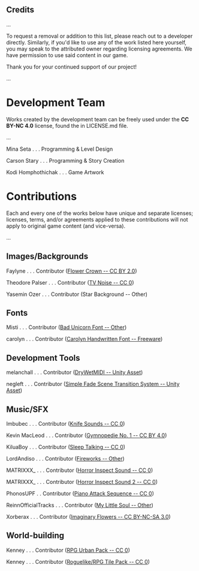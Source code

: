 ## Credits
...

To request a removal or addition to this list, please reach out to a developer directly. Similarly, if you'd like to use any of the work listed here yourself, you may speak to the attributed owner regarding licensing agreements. We have permission to use said content in our game.

Thank you for your continued support of our project!

...

# Development Team
Works created by the development team can be freely used under the **CC BY-NC 4.0** license, found the in LICENSE.md file. 

...


Mina Seta . . . Programming & Level Design

Carson Stary . . . Programming & Story Creation

Kodi Homphothichak . . . Game Artwork


# Contributions
Each and every one of the works below have unique and separate licenses; licenses, terms, and/or agreements applied to these contributions will not apply to original game content (and vice-versa).

...

## Images/Backgrounds
Faylyne . . . Contributor ([Flower Crown -- CC BY 2.0](https://www.flickr.com/photos/bellafaye8/10918036363))

Theodore Palser . . . Contributor ([TV Noise -- CC 0](https://www.publicdomainpictures.net/en/view-image.php?image=201932&picture=tv-noise))

Yasemin Ozer . . . Contributor (Star Background -- Other)

## Fonts
Misti . . . Contributor ([Bad Unicorn Font -- Other](https://www.fontspace.com/bad-unicorn-font-f30198))

carolyn . . . Contributor ([Carolyn Handwritten Font -- Freeware](https://www.fontspace.com/carolyn-handwritten-font-f19729))

## Development Tools
melanchall . . . Contributor ([DryWetMIDI -- Unity Asset](https://assetstore.unity.com/packages/tools/audio/drywetmidi-222171))

negleft . . . Contributor ([Simple Fade Scene Transition System -- Unity Asset](https://assetstore.unity.com/packages/tools/particles-effects/simple-fade-scene-transition-system-81753))

## Music/SFX
Imbubec . . . Contributor ([Knife Sounds -- CC 0](https://freesound.org/people/lmbubec/packs/7460/))

Kevin MacLeod . . . Contributor ([Gymnopedie No. 1 -- CC BY 4.0](https://www.youtube.com/watch?v=YlTQSg4so8k))

KiluaBoy . . . Contributor ([Sleep Talking -- CC 0](https://freesound.org/people/KiluaBoy/sounds/431819/))

LordAndiso . . . Contributor ([Fireworks -- Other](https://www.newgrounds.com/audio/listen/1160376))

MATRIXXX_ . . . Contributor ([Horror Inspect Sound -- CC 0](https://freesound.org/people/MATRIXXX_/sounds/657947/))

MATRIXXX_ . . . Contributor ([Horror Inspect Sound 2 -- CC 0](https://freesound.org/people/MATRIXXX_/sounds/657946/))

PhonosUPF . . Contributor ([Piano Attack Sequence -- CC 0](https://freesound.org/people/PhonosUPF/sounds/488775/))

ReinnOfficialTracks . . . Contributor ([My Little Soul -- Other](https://www.newgrounds.com/audio/listen/1035875))

Xorberax . . . Contributor ([Imaginary Flowers -- CC BY-NC-SA 3.0](https://www.newgrounds.com/audio/listen/1132211))

## World-building 
Kenney . . . Contributor ([RPG Urban Pack -- CC 0](https://opengameart.org/content/rpg-urban-pack))

Kenney . . . Contributor ([Roguelike/RPG Tile Pack -- CC 0](https://opengameart.org/content/roguelikerpg-pack-1700-tiles))